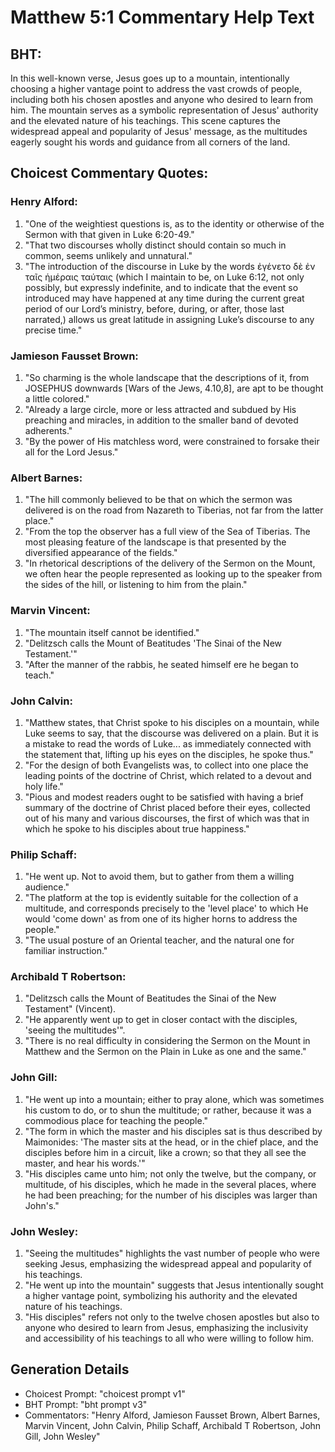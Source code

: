 # Matthew 5:1 Commentary Help Text

## BHT:
In this well-known verse, Jesus goes up to a mountain, intentionally choosing a higher vantage point to address the vast crowds of people, including both his chosen apostles and anyone who desired to learn from him. The mountain serves as a symbolic representation of Jesus' authority and the elevated nature of his teachings. This scene captures the widespread appeal and popularity of Jesus' message, as the multitudes eagerly sought his words and guidance from all corners of the land.

## Choicest Commentary Quotes:
### Henry Alford:
1. "One of the weightiest questions is, as to the identity or otherwise of the Sermon with that given in Luke 6:20-49."
2. "That two discourses wholly distinct should contain so much in common, seems unlikely and unnatural."
3. "The introduction of the discourse in Luke by the words ἐγένετο δὲ ἐν ταῖς ἡμέραις ταύταις (which I maintain to be, on Luke 6:12, not only possibly, but expressly indefinite, and to indicate that the event so introduced may have happened at any time during the current great period of our Lord’s ministry, before, during, or after, those last narrated,) allows us great latitude in assigning Luke’s discourse to any precise time."

### Jamieson Fausset Brown:
1. "So charming is the whole landscape that the descriptions of it, from JOSEPHUS downwards [Wars of the Jews, 4.10,8], are apt to be thought a little colored."
2. "Already a large circle, more or less attracted and subdued by His preaching and miracles, in addition to the smaller band of devoted adherents."
3. "By the power of His matchless word, were constrained to forsake their all for the Lord Jesus."

### Albert Barnes:
1. "The hill commonly believed to be that on which the sermon was delivered is on the road from Nazareth to Tiberias, not far from the latter place."
2. "From the top the observer has a full view of the Sea of Tiberias. The most pleasing feature of the landscape is that presented by the diversified appearance of the fields."
3. "In rhetorical descriptions of the delivery of the Sermon on the Mount, we often hear the people represented as looking up to the speaker from the sides of the hill, or listening to him from the plain."

### Marvin Vincent:
1. "The mountain itself cannot be identified." 
2. "Delitzsch calls the Mount of Beatitudes 'The Sinai of the New Testament.'"
3. "After the manner of the rabbis, he seated himself ere he began to teach."

### John Calvin:
1. "Matthew states, that Christ spoke to his disciples on a mountain, while Luke seems to say, that the discourse was delivered on a plain. But it is a mistake to read the words of Luke... as immediately connected with the statement that, lifting up his eyes on the disciples, he spoke thus." 
2. "For the design of both Evangelists was, to collect into one place the leading points of the doctrine of Christ, which related to a devout and holy life."
3. "Pious and modest readers ought to be satisfied with having a brief summary of the doctrine of Christ placed before their eyes, collected out of his many and various discourses, the first of which was that in which he spoke to his disciples about true happiness."

### Philip Schaff:
1. "He went up. Not to avoid them, but to gather from them a willing audience."
2. "The platform at the top is evidently suitable for the collection of a multitude, and corresponds precisely to the 'level place' to which He would 'come down' as from one of its higher horns to address the people."
3. "The usual posture of an Oriental teacher, and the natural one for familiar instruction."

### Archibald T Robertson:
1. "Delitzsch calls the Mount of Beatitudes the Sinai of the New Testament" (Vincent).
2. "He apparently went up to get in closer contact with the disciples, 'seeing the multitudes'".
3. "There is no real difficulty in considering the Sermon on the Mount in Matthew and the Sermon on the Plain in Luke as one and the same."

### John Gill:
1. "He went up into a mountain; either to pray alone, which was sometimes his custom to do, or to shun the multitude; or rather, because it was a commodious place for teaching the people."
2. "The form in which the master and his disciples sat is thus described by Maimonides: 'The master sits at the head, or in the chief place, and the disciples before him in a circuit, like a crown; so that they all see the master, and hear his words.'"
3. "His disciples came unto him; not only the twelve, but the company, or multitude, of his disciples, which he made in the several places, where he had been preaching; for the number of his disciples was larger than John's."

### John Wesley:
1. "Seeing the multitudes" highlights the vast number of people who were seeking Jesus, emphasizing the widespread appeal and popularity of his teachings.
2. "He went up into the mountain" suggests that Jesus intentionally sought a higher vantage point, symbolizing his authority and the elevated nature of his teachings.
3. "His disciples" refers not only to the twelve chosen apostles but also to anyone who desired to learn from Jesus, emphasizing the inclusivity and accessibility of his teachings to all who were willing to follow him.


## Generation Details
- Choicest Prompt: "choicest prompt v1"
- BHT Prompt: "bht prompt v3"
- Commentators: "Henry Alford, Jamieson Fausset Brown, Albert Barnes, Marvin Vincent, John Calvin, Philip Schaff, Archibald T Robertson, John Gill, John Wesley"
